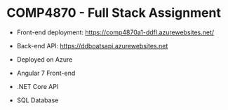 # COMP4870 - Full Stack Assignment

  - Front-end deployment: https://comp4870a1-ddfl.azurewebsites.net/
  - Back-end API: https://ddboatsapi.azurewebsites.net
  
  
  - Deployed on Azure
  - Angular 7 Front-end
  - .NET Core API
  - SQL Database

